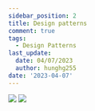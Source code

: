 ```yaml
---
sidebar_position: 2
title: Design patterns
comment: true
tags:
  - Design Patterns
last_update:
  date: 04/07/2023
  author: hunghg255
date: '2023-04-07'
---
```


<img data-zoomable src="https://res.cloudinary.com/hunghg255/image/upload/v1680843113/blog/dp1_eatv0w.png" />

<img data-zoomable src="https://res.cloudinary.com/hunghg255/image/upload/v1680843113/blog/dp2_cntw81.png" />
